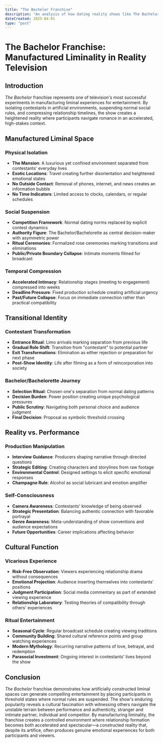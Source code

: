 ```yaml
---
title: "The Bachelor Franchise"
description: "An analysis of how dating reality shows like The Bachelor create artificial liminal spaces where participants navigate relationships under extreme conditions."
dateCreated: 2025-04-01
type: "post"
---
```


# The Bachelor Franchise: Manufactured Liminality in Reality Television

## Introduction

*The Bachelor* franchise represents one of television's most successful experiments in manufacturing liminal experiences for entertainment. By isolating contestants in artificial environments, suspending normal social rules, and compressing relationship timelines, the show creates a heightened reality where participants navigate romance in an accelerated, high-stakes context.

## Manufactured Liminal Space

### Physical Isolation
- **The Mansion**: A luxurious yet confined environment separated from contestants' everyday lives
- **Exotic Locations**: Travel creating further disorientation and heightened emotional states
- **No Outside Contact**: Removal of phones, internet, and news creates an information bubble
- **No Time Indicators**: Limited access to clocks, calendars, or regular schedules

### Social Suspension
- **Competition Framework**: Normal dating norms replaced by explicit contest dynamics
- **Authority Figure**: The Bachelor/Bachelorette as central decision-maker with asymmetric power
- **Ritual Ceremonies**: Formalized rose ceremonies marking transitions and eliminations
- **Public/Private Boundary Collapse**: Intimate moments filmed for broadcast

### Temporal Compression
- **Accelerated Intimacy**: Relationship stages (meeting to engagement) compressed into weeks
- **Deadline Pressure**: Fixed production schedule creating artificial urgency
- **Past/Future Collapse**: Focus on immediate connection rather than practical compatibility

## Transitional Identity

### Contestant Transformation
- **Entrance Ritual**: Limo arrivals marking separation from previous life
- **Gradual Role Shift**: Transition from "contestant" to potential partner
- **Exit Transformations**: Elimination as either rejection or preparation for next phase
- **Post-Show Identity**: Life after filming as a form of reincorporation into society

### Bachelor/Bachelorette Journey
- **Selection Ritual**: Chosen one's separation from normal dating patterns
- **Decision Burden**: Power position creating unique psychological pressures
- **Public Scrutiny**: Navigating both personal choice and audience judgment
- **Final Decision**: Proposal as symbolic threshold crossing

## Reality vs. Performance

### Production Manipulation
- **Interview Guidance**: Producers shaping narrative through directed questions
- **Strategic Editing**: Creating characters and storylines from raw footage
- **Environmental Control**: Designed settings to elicit specific emotional responses
- **Champagne Rule**: Alcohol as social lubricant and emotion amplifier

### Self-Consciousness
- **Camera Awareness**: Contestants' knowledge of being observed
- **Strategic Presentation**: Balancing authentic connection with favorable portrayal
- **Genre Awareness**: Meta-understanding of show conventions and audience expectations
- **Future Opportunities**: Career implications affecting behavior

## Cultural Function

### Vicarious Experience
- **Risk-Free Observation**: Viewers experiencing relationship drama without consequences
- **Emotional Projection**: Audience inserting themselves into contestants' positions
- **Judgment Participation**: Social media commentary as part of extended viewing experience
- **Relationship Laboratory**: Testing theories of compatibility through others' experiences

### Ritual Entertainment
- **Seasonal Cycle**: Regular broadcast schedule creating viewing traditions
- **Community Building**: Shared cultural reference points and group watching experiences
- **Modern Mythology**: Recurring narrative patterns of love, betrayal, and redemption
- **Parasocial Investment**: Ongoing interest in contestants' lives beyond the show

## Conclusion

*The Bachelor* franchise demonstrates how artificially constructed liminal spaces can generate compelling entertainment by placing participants in threshold states where normal rules are suspended. The show's enduring popularity reveals a cultural fascination with witnessing others navigate the unstable terrain between performance and authenticity, stranger and intimate partner, individual and competitor. By manufacturing liminality, the franchise creates a controlled environment where relationship formation becomes both accelerated and spectacular—a constructed reality that, despite its artifice, often produces genuine emotional experiences for both participants and viewers.
